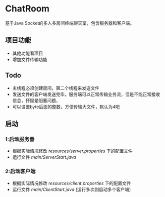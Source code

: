 # ChatRoom
基于Java Socket的多人多房间终端聊天室，包含服务器和客户端。

## 项目功能
- 其他功能看项目
- 增加文件传输功能


## Todo
- 主线程必须创建房间，第二个线程来发送文件
- 发送文件的客户端发送完毕，服务端可以正常传输业务流，但是不能正常接收信息，怀疑是阻塞问题，
- 可以设置byte后面的整数，方便传输大文件，默认为4吧
## 启动
### 1:启动服务器
- 根据实际情况修改 *resources/server.properties* 下的配置文件
- 运行文件 *main/ServerStart.java*
### 2:启动客户端
- 根据实际情况修改 *resources/client.properties* 下的配置文件
- 运行文件 *main/ClientStart.java* (运行多次则启动多个客户端)



